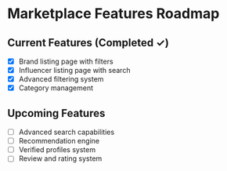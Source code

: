 # Marketplace Features Roadmap

## Current Features (Completed ✓)
- [x] Brand listing page with filters
- [x] Influencer listing page with search
- [x] Advanced filtering system
- [x] Category management

## Upcoming Features
- [ ] Advanced search capabilities
- [ ] Recommendation engine
- [ ] Verified profiles system
- [ ] Review and rating system
